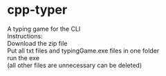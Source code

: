 # cpp-typer
A typing game for the CLI<br />
Instructions:<br />
Download the zip file<br />
Put all txt files and typingGame.exe files in one folder<br />
run the exe<br />
(all other files are unnecessary can be deleted)
